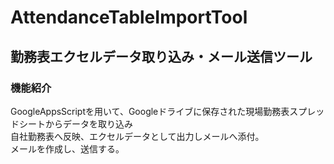 # AttendanceTableImportTool  
## 勤務表エクセルデータ取り込み・メール送信ツール
### 機能紹介  
GoogleAppsScriptを用いて、Googleドライブに保存された現場勤務表スプレッドシートからデータを取り込み  
自社勤務表へ反映、エクセルデータとして出力しメールへ添付。  
メールを作成し、送信する。
